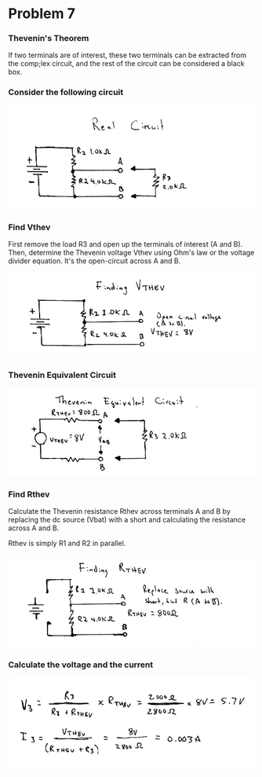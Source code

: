 # Problem 7

### Thevenin's Theorem

If two terminals are of interest, these two terminals can 
be extracted from the comp;lex circuit, and the rest of the
circuit can be considered a black box.

### Consider the following circuit

![Problem 7](problem-7-a.png)

### Find Vthev

First remove the load R3 and open up the terminals of
interest (A and B). Then, determine the Thevenin voltage
Vthev using Ohm's law or the voltage divider equation.
It's the open-circuit across A and B.

![Problem 7](problem-7-b.png)

### Thevenin Equivalent Circuit

![Problem 7](problem-7-c.png)

### Find Rthev

Calculate the Thevenin resistance Rthev across terminals
A and B by replacing the dc source (Vbat) with a short
and calculating the resistance across A and B.

Rthev is simply R1 and R2 in parallel.

![Problem 7](problem-7-d.png)

### Calculate the voltage and the current

![Problem 7](problem-7-e.png)